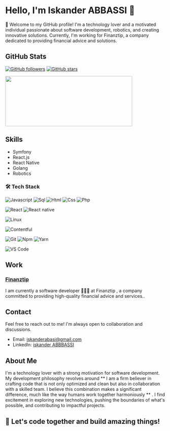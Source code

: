 # Hello, I'm Iskander ABBASSI 🚀

👋 Welcome to my GitHub profile! I'm a technology lover and a motivated individual passionate about software development, robotics, and creating innovative solutions. Currently, I'm working for Finanztip, a company dedicated to providing financial advice and solutions.

## GitHub Stats

[![GitHub followers](https://img.shields.io/github/followers/iskanderAB?label=Followers&style=social)](https://github.com/iskanderAB)
[![GitHub stars](https://img.shields.io/github/stars/iskanderab?style=social)](https://github.com/iskanderab)

<div>
  <span><img align="center" width="400px" height="158px" src="https://github-readme-stats.vercel.app/api?username=TaherSaid&count_private=true&theme=highcontrast&show_icons=true" /></span>
</div>

## Skills

- Symfony
- React.js
- React Native
- Golang
- Robotics

  
### 🛠 Tech Stack

![Javascript](http://img.shields.io/badge/-Javascript-fcd400?style=flat-square&logo=javascript&logoColor=black)
![Sql](http://img.shields.io/badge/-Sql-00758f?style=flat-square&logo=Mysql&logoColor=white)
![Html](http://img.shields.io/badge/-Html-e24c27?style=flat-square&logo=html5&logoColor=white)
![Css](http://img.shields.io/badge/-Css-2a65f1?style=flat-square&logo=css3&logoColor=white)
![Php](http://img.shields.io/badge/-Php-767bb3?style=flat-square&logo=php&logoColor=white)

![React](http://img.shields.io/badge/-React-61DAFB?style=flat-square&logo=react&logoColor=white)
![React native](http://img.shields.io/badge/-React_native-61DAFB?style=flat-square&logo=react&logoColor=white)


![Linux](http://img.shields.io/badge/-Linux-fad134?style=flat-square&logo=linux&logoColor=black)

![Contentful](http://img.shields.io/badge/-Contentful-2478CC?style=flat-square&logo=contentful&logoColor=white)


![Git](http://img.shields.io/badge/-Git-white?style=flat-square&logo=git)
![Npm](http://img.shields.io/badge/-Npm-white?style=flat-square&logo=npm&logoColor=white)
![Yarn](http://img.shields.io/badge/-Yarn-2C8EBB?style=flat-square&logo=yarn&logoColor=white)


![VS Code](http://img.shields.io/badge/-VS%20Code-black?style=flat-square&logo=visualstudiocode&logoColor=3aa7f2)


## Work

### [Finanztip](https://www.linkedin.com/company/finanztip)
I am currently a software developer 👨🏻‍💻  at Finanztip , a company committed to providing high-quality financial advice and services.. 


## Contact

Feel free to reach out to me! I'm always open to collaboration and discussions.

- Email: [iskanderabasi@gmail.com](mailto:your.email@example.com)
- LinkedIn: [iskander ABBBASSI](https://www.linkedin.com/in/iskander-abbassi-06807217b)

## About Me

I'm a technology lover with a strong motivation for software development. My development philosophy revolves around ** I am a firm believer in crafting code that is not only optimized and clean but also in collaboration with a skilled team. I believe this combination makes a significant difference, much like the way humans work together harmoniously ** . I find excitement in exploring new technologies, pushing the boundaries of what's possible, and contributing to impactful projects.

## 🚀 Let's code together and build amazing things!
